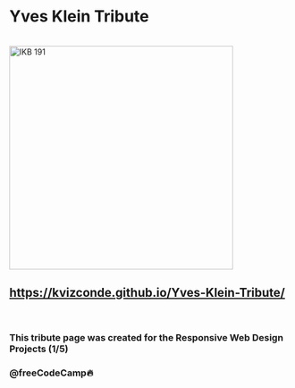 # Yves Klein Tribute

<br>

<img src="https://upload.wikimedia.org/wikipedia/commons/thumb/b/bc/IKB_191.jpg/800px-IKB_191.jpg" alt="IKB 191" width="400px">

## https://kvizconde.github.io/Yves-Klein-Tribute/

<br>

### This tribute page was created for the Responsive Web Design Projects (1/5)
### @freeCodeCamp🔥
